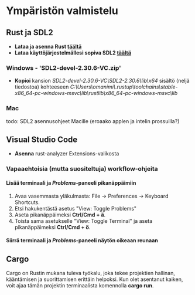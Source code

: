 # Ympäristön valmistelu

## Rust ja SDL2

- **Lataa ja asenna Rust [täältä](https://www.rust-lang.org/tools/install)**
- **Lataa käyttöjärjestelmällesi sopiva SDL2 [täältä](https://github.com/libsdl-org/SDL/releases/tag/release-2.30.6)**

### Windows - 'SDL2-devel-2.30.6-VC.zip'

- **Kopioi** kansion *SDL2-devel-2.30.6-VC\SDL2-2.30.6\lib\x64* sisältö (neljä tiedostoa) kohteeseen *C:\Users\omanimi\\.rustup\toolchains\stable-x86_64-pc-windows-msvc\lib\rustlib\x86_64-pc-windows-msvc\lib*

### Mac

todo: SDL2 asennusohjeet Macille (eroaako applen ja intelin prossuilla?)

## Visual Studio Code

- **Asenna** rust-analyzer Extensions-valikosta

### Vapaaehtoisia (mutta suositeltuja) workflow-ohjeita

#### Lisää terminaali ja *Problems*-paneeli pikanäppäimiin

1. Avaa vasemmasta yläkulmasta: File &rarr; Preferences &rarr; Keyboard Shortcuts.
2. Etsi hakukentästä asetus "View: Toggle Problems"
3. Aseta pikanäppäimeksi **Ctrl/Cmd + ä**.
4. Toista sama asetukselle "View: Toggle Terminal" ja aseta pikanäppäimeksi  **Ctrl/Cmd + ö**.

#### Siirrä terminaali ja *Problems*-paneeli näytön oikeaan reunaan

## Cargo

Cargo on Rustin mukana tuleva työkalu, joka tekee projektien hallinan, kääntämisen ja suorittamisen erittäin helpoksi. Kun olet asentanut kaiken, voit ajaa tämän projektin terminaalista komennolla **cargo run**.
